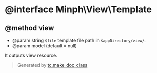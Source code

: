 # @interface Minph\View\Template

## @method view
* @param string `$file` template file path in `$appDirectory/view/`.
* @param model (default = null)

It outputs view resource.




>Generated by [tc.make_doc_class](https://github.com/ISSKJ/toolc-dist/)
